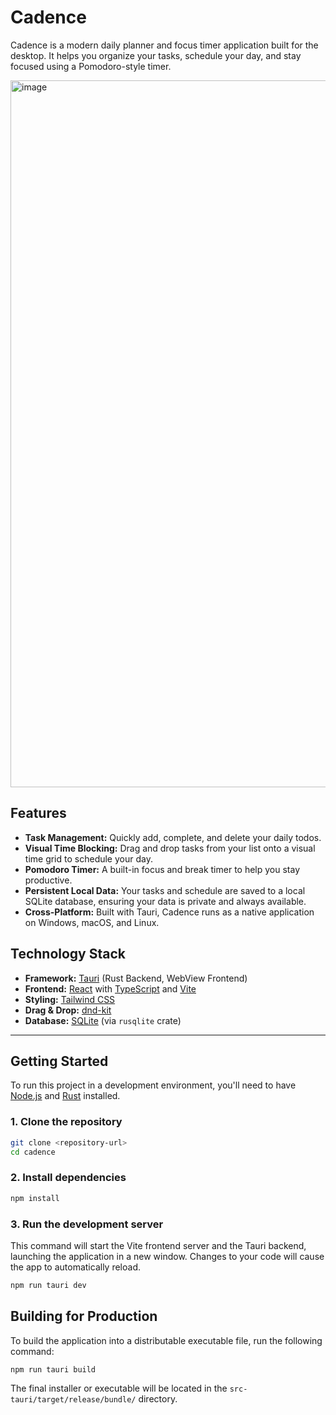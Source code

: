 # Cadence

Cadence is a modern daily planner and focus timer application built for the desktop. It helps you organize your tasks, schedule your day, and stay focused using a Pomodoro-style timer.

<img width="1915" height="1131" alt="image" src="https://github.com/user-attachments/assets/712699c1-e2a4-46db-b29d-6db260e8ca6e" />

## Features

- **Task Management:** Quickly add, complete, and delete your daily todos.
- **Visual Time Blocking:** Drag and drop tasks from your list onto a visual time grid to schedule your day.
- **Pomodoro Timer:** A built-in focus and break timer to help you stay productive.
- **Persistent Local Data:** Your tasks and schedule are saved to a local SQLite database, ensuring your data is private and always available.
- **Cross-Platform:** Built with Tauri, Cadence runs as a native application on Windows, macOS, and Linux.

## Technology Stack

- **Framework:** [Tauri](https://tauri.app/) (Rust Backend, WebView Frontend)
- **Frontend:** [React](https://reactjs.org/) with [TypeScript](https://www.typescriptlang.org/) and [Vite](https://vitejs.dev/)
- **Styling:** [Tailwind CSS](https://tailwindcss.com/)
- **Drag & Drop:** [dnd-kit](https://dndkit.com/)
- **Database:** [SQLite](https://www.sqlite.org/index.html) (via `rusqlite` crate)

---

## Getting Started

To run this project in a development environment, you'll need to have [Node.js](https://nodejs.org/) and [Rust](https://www.rust-lang.org/tools/install) installed.

### 1. Clone the repository

```bash
git clone <repository-url>
cd cadence
```

### 2. Install dependencies

```bash
npm install
```

### 3. Run the development server

This command will start the Vite frontend server and the Tauri backend, launching the application in a new window. Changes to your code will cause the app to automatically reload.

```bash
npm run tauri dev
```

## Building for Production

To build the application into a distributable executable file, run the following command:

```bash
npm run tauri build
```

The final installer or executable will be located in the `src-tauri/target/release/bundle/` directory.
